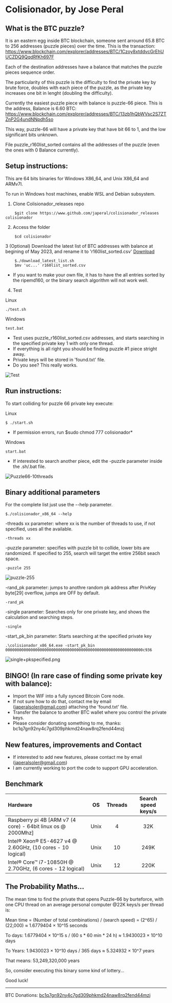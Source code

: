 # Colisionador, by Jose Peral

## What is the BTC puzzle?
It is an eastern egg inside BTC blockchain, someone sent arround 65.8 BTC to 256 addresses (puzzle pieces) over the time.
This is the transaction: https://www.blockchain.com/explorer/addresses/BTC/1Czoy8xtddvcGrEhUUCZDQ9QqdRfKh697F

Each of the destination addresses have a balance that matches the puzzle pieces sequence order.

The particularity of this puzzle is the difficulty to find the private key by brute force, doubles with each piece of the puzzle, as the private key increases one bit in lenght (doubling the difficulty).

Currently the easiest puzzle piece with balance is puzzle-66 piece. This is the address, Balance is 6.60 BTC: 
https://www.blockchain.com/explorer/addresses/BTC/13zb1hQbWVsc2S7ZTZnP2G4undNNpdh5so

This way, puzzle-66 will have a private key that have bit 66 to 1, and the low significant bits unknown.

File puzzle_r160list_sorted contains all the addresses of the puzzle (even the ones with 0 Balance currently).

## Setup instructions:
This are 64 bits binaries for Windows X86_64, and Unix X86_64 and ARMv7l.

To run in Windows host machines, enable WSL and Debian subsystem.

1. Clone Colisionador_releases repo 
```
    $git clone https://www.github.com/japeral/colisionador_releases colisionador
```

2. Access the folder
```
    $cd colisionador
```

3 (Optional) Download the latest list of BTC addresses with balance at begining of May 2023, and rename it to 'r160list_sorted.csv'
[Download](https://drive.google.com/file/d/1ppTbtCUtVbvwgViI1CVzXHKFTteLEMej/view)
```
    $./download_latest_list.sh
    $mv 'uc...' r160list_sorted.csv    
```
* If you want to make your own file, it has to have the all entries sorted by the ripemd160, or the binary search algorithm will not work well.

4. Test

Linux
```
./test.sh
```
Windows
```
test.bat
```

* Test uses puzzle_r160list_sorted.csv addresses, and starts searching in the specified private key 1 with only one thread.
* If everything is all right you should be finding puzzle #1 piece stright away.
* Private keys will be stored in 'found.txt' file.
* Do you see? This really works.

![Test](test.png)

## Run instructions:
To start colliding for puzzle 66 private key execute:

Linux
```
$ ./start.sh
```
* If permission errors, run $sudo chmod 777 colisionador*

Windows
```
start.bat
```
* If interested to search another piece, edit the -puzzle parameter inside the .sh/.bat file.

![Puzzle66-10threads](puzzle66-10threads.png)

## Binary additional parameters
For the complete list just use the --help parameter.
```
$./colisionador_x86_64 --help
```
-threads xx parameter: where xx is the number of threads to use, if not specified, uses all the available.
```
-threads xx
```
-puzzle parameter: specifies with puzzle bit to collide, lower bits are randomized. If specified to 255, search will target the entire 256bit seach space.
```
-puzzle 255
```
![puzzle-255](puzzle-255.png)

-rand_pk parameter: jumps to anothre random pk address after PrivKey byte[29] overflow, jumps are OFF by default.
```
-rand_pk
```
-single parameter: Searches only for one private key, and shows the calculation and searching steps.
```
-single
```
-start_pk_bin parameter: Starts searching at the specified private key
```
.\colisionador_x86_64.exe -start_pk_bin 000000000000000000000000000000000000000000000000000000000000c936
```
![single+pkspecified.png](single+pkspecified.png)

## BINGO! (In rare case of finding some private key with balance):
* Import the WIF into a fully synced Bitcoin Core node. 
* If not sure how to do that, contact me by email (japeralsoler@gmail.com) attaching the 'found.txt' file.
* Transfer the balance to another BTC wallet where you control the private keys.
* Please consider donating something to me, thanks: bc1q7gn92ny4c7gd309phkmd24naw8rq2fend44mzj

## New features, improvements and Contact
* If interested to add new features, please contact me by email (japeralsoler@gmail.com)
* I am currently working to port the code to support GPU acceleration.

## Benchmark
|                           Hardware                            |  OS  | Threads | Search speed keys/s |
| :-------------------------------------------------------------| :--: |:-----: | :-----------------: |
| Raspberry pi 4B [ARM v7 (4 core) - 64bit linux os @ 2000Mhz]  | Unix |    4   |         32K         |
| Intel® Xeon® E5-4627 v4 @ 2.60GHz, (10 cores - 10 logical)    | Unix |   10   |        249K         |
| Intel® Core™ i7-10850H @ 2.70GHz, (6 cores - 12 logical)      | Unix |   12   |        220K         | 

## The Probability Maths...
The mean time to find the private that opens Puzzle-66 by burteforce, with one CPU thread on an average personal computer @22K keys/s per thread is:

Mean time = (Number of total combinations) / (search speed) = (2^65) / (22,000) ≈ 1.6779404 × 10^15 seconds

To days: 1.6779404 × 10^15 s / (60 s * 60 min * 24 h) ≈ 1.9430023 × 10^10 days

To Years: 1.9430023 × 10^10 days / 365 days ≈ 5.324932 × 10^7 years

That means: 53,249,320,000 years

So, consider executing this binary some kind of lottery...

Good luck!

----------------------------------------------------------------
BTC Donations: [bc1q7gn92ny4c7gd309phkmd24naw8rq2fend44mzj](https://www.blockchain.com/explorer/addresses/btc/bc1q7gn92ny4c7gd309phkmd24naw8rq2fend44mzj)